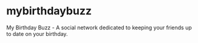 # mybirthdaybuzz
My Birthday Buzz - A social network dedicated to keeping your friends up to date on your birthday.

